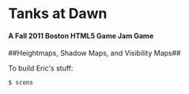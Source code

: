Tanks at Dawn
=============

#### A Fall 2011 Boston HTML5 Game Jam Game ####

##Heightmaps, Shadow Maps, and Visibility Maps##

To build Eric's stuff:

```
$ scons
```
